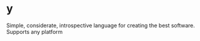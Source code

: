 # y
Simple, considerate, introspective language for creating the best software. Supports any platform
